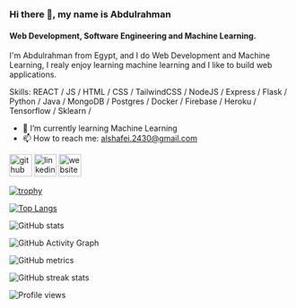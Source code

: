 ### Hi there 👋, my name is Abdulrahman
#### Web Development, Software Engineering and Machine Learning.
I'm Abdulrahman from Egypt, and I do Web Development and Machine Learning, I realy enjoy learning machine learning and I like to build web applications.



Skills: REACT / JS / HTML / CSS / TailwindCSS / NodeJS / Express / Flask / Python / Java / MongoDB / Postgres / Docker /   Firebase / Heroku / Tensorflow / Sklearn / 

- 🌱 I’m currently learning Machine Learning 
- 📫 How to reach me: alshafei.2430@gmail.com 


[<img src='https://cdn.jsdelivr.net/npm/simple-icons@3.0.1/icons/github.svg' alt='github' height='40'>](https://github.com/Alshafei2430)  [<img src='https://cdn.jsdelivr.net/npm/simple-icons@3.0.1/icons/linkedin.svg' alt='linkedin' height='40'>](https://www.linkedin.com/in/https://www.linkedin.com/in/shafei00//)  [<img src='https://cdn.jsdelivr.net/npm/simple-icons@3.0.1/icons/icloud.svg' alt='website' height='40'>](https://blissful-raman-0a2228.netlify.app/)  

[![trophy](https://github-profile-trophy.vercel.app/?username=Alshafei2430)](https://github.com/ryo-ma/github-profile-trophy)

[![Top Langs](https://github-readme-stats.vercel.app/api/top-langs/?username=Alshafei2430)](https://github.com/anuraghazra/github-readme-stats)

![GitHub stats](https://github-readme-stats.vercel.app/api?username=Alshafei2430&show_icons=true)  

![GitHub Activity Graph](https://activity-graph.herokuapp.com/graph?username=Alshafei2430)  

![GitHub metrics](https://metrics.lecoq.io/Alshafei2430)  

![GitHub streak stats](https://github-readme-streak-stats.herokuapp.com/?user=Alshafei2430)  

![Profile views](https://gpvc.arturio.dev/Alshafei2430)  
